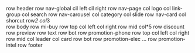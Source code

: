 row header
    row nav-global
        cil left
        cil right
    row nav-page
        col logo
        col link-group
        col search
    row nav-carousel
        col category
        col slide
    row nav-card
        col shorcut
            row*2
        col*3    
row body
    row mi-buy
        row top
            col left
            col right
        row mid
            col*5
                row discount
                row preview
                row text
        row bot
    row promotion-phone
        row top
            col left
            col right
        row mid
            col leader
            col card
        row bot
    row promotion-elec
        ...
    row promotion-intel
row footer